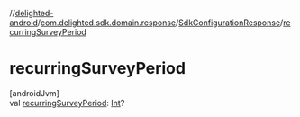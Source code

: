 //[delighted-android](../../../index.md)/[com.delighted.sdk.domain.response](../index.md)/[SdkConfigurationResponse](index.md)/[recurringSurveyPeriod](recurring-survey-period.md)

# recurringSurveyPeriod

[androidJvm]\
val [recurringSurveyPeriod](recurring-survey-period.md): [Int](https://kotlinlang.org/api/latest/jvm/stdlib/kotlin/-int/index.html)?
